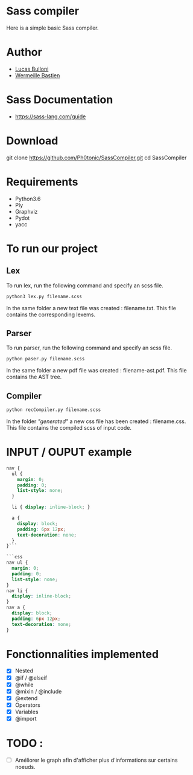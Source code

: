 # Sass compiler

Here is a simple basic Sass compiler.

# Author

- [Lucas Bulloni](https://github.com/bull0n)
- [Wermeille Bastien](https://github.com/Ph0tonic/)

# Sass Documentation

- https://sass-lang.com/guide

# Download

git clone https://github.com/Ph0tonic/SassCompiler.git
cd SassCompiler

# Requirements

- Python3.6
- Ply
- Graphviz
- Pydot
- yacc

# To run our project

## Lex

To run lex, run the following command and specify an scss file.

```bash
python3 lex.py filename.scss
```

In the same folder a new text file was created : filename.txt. This file contains the corresponding lexems.

## Parser

To run parser, run the following command and specify an scss file.

```bash
python paser.py filename.scss
```

In the same folder a new pdf file was created : filename-ast.pdf. This file contains the AST tree.

## Compiler

```bash
python recCompiler.py filename.scss
```

In the folder *"generated"* a new css file has been created : filename.css. This file contains the compiled scss of input code.

# INPUT / OUPUT example

```scss
nav {
  ul {
    margin: 0;
    padding: 0;
    list-style: none;
  }

  li { display: inline-block; }

  a {
    display: block;
    padding: 6px 12px;
    text-decoration: none;
  }
}```

```css
nav ul {
  margin: 0;
  padding: 0;
  list-style: none;
}
nav li {
  display: inline-block;
}
nav a {
  display: block;
  padding: 6px 12px;
  text-decoration: none;
}
```

# Fonctionnalities implemented

- [x] Nested
- [x] @if / @elseif
- [x] @while
- [x] @mixin / @include
- [x] @extend
- [x] Operators
- [x] Variables
- [x] @import

# TODO :
- [ ] Améliorer le graph afin d'afficher plus d'informations sur certains noeuds.